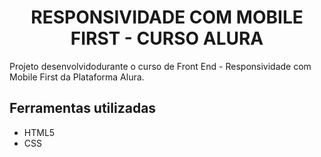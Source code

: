 <h1 align="center"> RESPONSIVIDADE COM MOBILE FIRST - CURSO ALURA </h1>
Projeto desenvolvidodurante o curso de Front End - Responsividade com Mobile First da Plataforma Alura.

## Ferramentas utilizadas
  - HTML5
  - CSS
  
  
